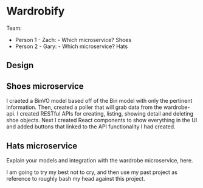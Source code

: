 # Wardrobify

Team:

* Person 1 - Zach: - Which microservice? Shoes
* Person 2 - Gary: - Which microservice? Hats

## Design

## Shoes microservice

I craeted a BinVO model based off of the Bin model with only the pertinent information. Then, created a poller that will grab data from the wardrobe-api. I created RESTful APIs for creating, listing, showing detail and deleting shoe objects. Next I created React components to show everything in the UI and added buttons that linked to the API functionality I had created.


## Hats microservice

Explain your models and integration with the wardrobe
microservice, here.

I am going to try my best not to cry, and then use my past project as reference to roughly bash my head against this project.
